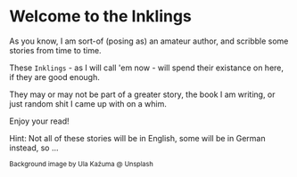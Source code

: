 # Welcome to the Inklings

As you know, I am sort-of (posing as) an amateur author, and
scribble some stories from time to time.

These `Inklings` - as I will call 'em now - will spend their existance
on here, if they are good enough.

They may or may not be part of a greater story, the book I am writing,
or just random shit I came up with on a whim.

Enjoy your read!

Hint: Not all of these stories will be in English, some will be in German
instead, so ...

<small>
Background image by Ula Kaźuma @ Unsplash 
<small>
